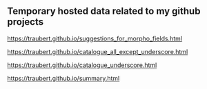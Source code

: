 ## Temporary hosted data related to my github projects

<https://traubert.github.io/suggestions_for_morpho_fields.html>

<https://traubert.github.io/catalogue_all_except_underscore.html>

<https://traubert.github.io/catalogue_underscore.html>

<https://traubert.github.io/summary.html>
